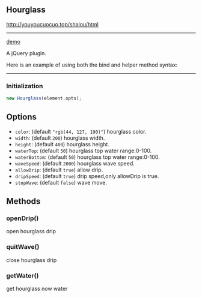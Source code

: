 ## Hourglass


http://youyoucuocuo.top/shalou/html

---

[demo](http://youyoucuocuo.top/shalou/html/demo.html)

A jQuery plugin.

Here is an example of using both the bind and helper method syntax:

---

### Initialization
```javascript
new Hourglass(element,opts);
```

## Options
- `color`: (default `"rgb(44, 127, 190)"`) hourglass color.
- `width`: (default `200`) hourglass width.
- `height`: (default `400`) hourglass height.
- `waterTop`: (default `50`) hourglass top water range:0-100.
- `waterBottom`: (default `50`) hourglass top water range:0-100.
- `waveSpeed`: (default `2000`) hourglass wave speed.
- `allowDrip`: (default `true`) allow drip.
- `dripSpeed`: (default `true`) drip speed,only allowDrip is true.
- `stopWave`: (default `false`) wave move.


## Methods

### openDrip() 
 open hourglass drip
 
 
### quitWave() 
 close hourglass drip


### getWater() 
 get hourglass now water